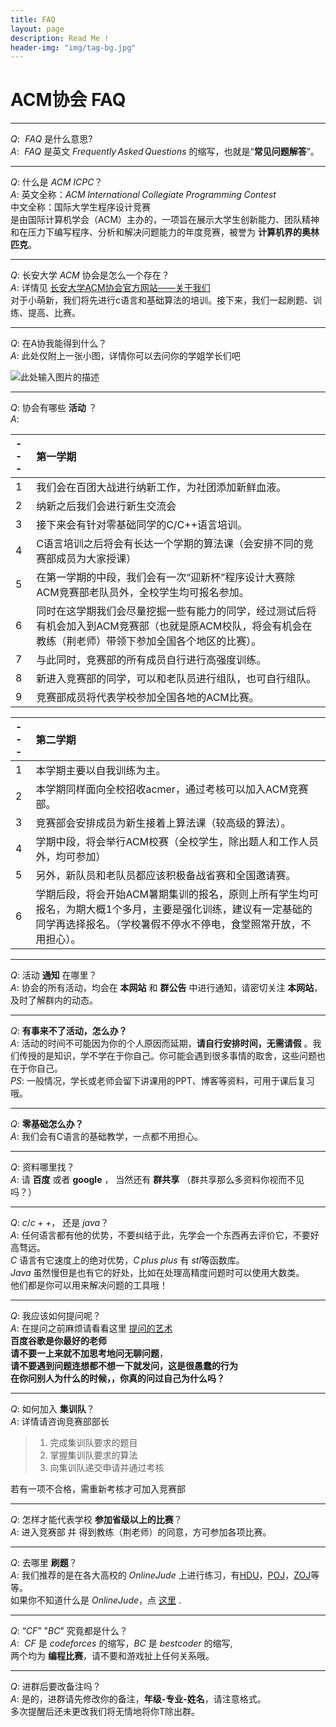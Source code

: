 ```yaml
---
title: FAQ
layout: page
description: Read Me !
header-img: "img/tag-bg.jpg"
---
```



# ACM协会 FAQ

---

$Q:$ $\,\,FAQ$ 是什么意思?  
$A:$ $\,\,FAQ$ 是英文 $Frequently\, Asked\, Questions$ 的缩写，也就是“**常见问题解答**”。

---

$Q:$ 什么是 $ACM\; ICPC$？    
$A:$ 英文全称：$ACM \;International \;Collegiate \;Programming\; Contest$  
中文全称：国际大学生程序设计竞赛  
是由国际计算机学会（ACM）主办的，一项旨在展示大学生创新能力、团队精神和在压力下编写程序、分析和解决问题能力的年度竞赛，被誉为 **计算机界的奥林匹克**。

---

$Q:$ 长安大学 $ACM$ 协会是怎么一个存在？   
$A:$ 详情见 [长安大学ACM协会官方网站——关于我们][1]     
对于小萌新，我们将先进行c语言和基础算法的培训。接下来，我们一起刷题、训练、提高、比赛。  

---

$Q:$ 在A协我能得到什么？   
$A:$ 此处仅附上一张小图，详情你可以去问你的学姐学长们吧    

![此处输入图片的描述][2]
  
---
$Q:$ 协会有哪些 **活动** ？    
$A:$   

|---|**第一学期**|   
|:--- |:---|    
|1| 我们会在百团大战进行纳新工作，为社团添加新鲜血液。 |
|2| 纳新之后我们会进行新生交流会|
|3| 接下来会有针对零基础同学的C/C++语言培训。 |
|4| C语言培训之后将会有长达一个学期的算法课（会安排不同的竞赛部成员为大家授课） |
|5| 在第一学期的中段，我们会有一次“迎新杯”程序设计大赛除 ACM竞赛部老队员外，全校学生均可报名参加。 |
|6| 同时在这学期我们会尽量挖掘一些有能力的同学，经过测试后将有机会加入到ACM竞赛部（也就是原ACM校队，将会有机会在教练（荆老师）带领下参加全国各个地区的比赛）。 |
|7| 与此同时，竞赛部的所有成员自行进行高强度训练。 |
|8| 新进入竞赛部的同学，可以和老队员进行组队，也可自行组队。 |
|9| 竞赛部成员将代表学校参加全国各地的ACM比赛。|

|---|**第二学期**|
|:--- |:---|
|1| 本学期主要以自我训练为主。 |
|2| 本学期同样面向全校招收acmer，通过考核可以加入ACM竞赛部。 |
|3| 竞赛部会安排成员为新生接着上算法课（较高级的算法）。 |
|4|学期中段，将会举行ACM校赛（全校学生，除出题人和工作人员外，均可参加） |
|5| 另外，新队员和老队员都应该积极备战省赛和全国邀请赛。 |
|6| 学期后段，将会开始ACM暑期集训的报名，原则上所有学生均可报名，为期大概1个多月，主要是强化训练，建议有一定基础的同学再选择报名。（学校暑假不停水不停电，食堂照常开放，不用担心）。|


---
$Q:$ 活动 **通知** 在哪里？  
$A:$ 协会的所有活动，均会在 **本网站** 和 **群公告** 中进行通知，请密切关注 **本网站**，及时了解群内的动态。  

---
$Q:$ **有事来不了活动，怎么办？**  
$A:$ 活动的时间不可能因为你的个人原因而延期，**请自行安排时间，无需请假**  。我们传授的是知识，学不学在于你自己。你可能会遇到很多事情的取舍，这些问题也在于你自己。  
$PS:$ 一般情况，学长或老师会留下讲课用的PPT、博客等资料，可用于课后复习哦。  

---
$Q:$ **零基础怎么办？**  
$A:$  我们会有C语言的基础教学，一点都不用担心。

---
$Q:$ 资料哪里找？  
$A:$ 请 **百度** 或者 **google** ， 当然还有 **群共享** （群共享那么多资料你视而不见吗？）  

---
$Q:$ $c/c++$， 还是 $java$？  
$A:$ 任何语言都有他的优势，不要纠结于此，先学会一个东西再去评价它，不要好高骛远。  
$C$ 语言有它速度上的绝对优势，$C\,plus \; plus$ 有 $stl$等函数库。  
$Java$ 虽然慢但是也有它的好处，比如在处理高精度问题时可以使用大数类。    
他们都是你可以用来解决问题的工具哦！ 

---
$Q:$ 我应该如何提问呢？  
$A:$ 在提问之前麻烦请看看这里 [提问的艺术][3]  
**百度谷歌是你最好的老师**  
**请不要一上来就不加思考地问无聊问题**，  
**请不要遇到问题连想都不想一下就发问，这是很愚蠢的行为**  
**在你问别人为什么的时候，，你真的问过自己为什么吗？**  

---  
$Q:$ 如何加入 **集训队**？  
$A:$ 详情请咨询竞赛部部长  
> 1. 完成集训队要求的题目  
> 2. 掌握集训队要求的算法  
> 3. 向集训队递交申请并通过考核  

若有一项不合格，需重新考核才可加入竞赛部  

---
$Q:$ 怎样才能代表学校 **参加省级以上的比赛**？  
$A:$ 进入竞赛部 并 得到教练（荆老师）的同意，方可参加各项比赛。  

---
$Q:$ 去哪里 **刷题**？  
$A:$ 我们推荐的是在各大高校的 $OnlineJude$ 上进行练习，有[HDU][4]，[POJ][5]，[ZOJ][6]等等。  
如果你不知道什么是 $OnlineJude$，点 [这里][7] .  

---  
$Q:$ “$CF$” "$BC$"  究竟都是什么？  
$A:$ $\,\,CF$ 是 $codeforces$ 的缩写，$BC$ 是 $bestcoder$ 的缩写,  
两个均为 **编程比赛**，请不要和游戏扯上任何关系哦。

---  
$Q:$ 进群后要改备注吗？    
$A:$ 是的，进群请先修改你的备注，**年级-专业-姓名**，请注意格式。  
多次提醒后还未更改我们将无情地将你T除出群。  


  [1]: http://chdacm.github.io/pages/cauu
  [2]: http://7xi3e9.com1.z0.glb.clouddn.com/xt.png
  [3]: http://www.oschina.net/question/124879_45870
  [4]: http://acm.hdu.edu.cn/
  [5]: http://poj.org/
  [6]: http://acm.zju.edu.cn/onlinejudge/
  [7]: http://baike.baidu.com/link?url=INuGl4tFVGrWGijLZNlpIvPCIw_hwhzoil58hiIMvO8T6GHdrLK4q3fZ1VIt0Qpfmktj2oBLHhOyt_AyfXFmaK